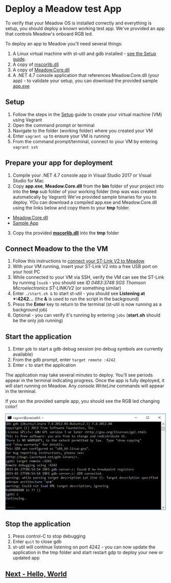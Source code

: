 # Deploy a Meadow test App

To verify that your Meadow OS is installed correctly and everything is setup, you should deploy a known working test app. We've provided an app that controls Meadow's onboard RGB led.

To deploy an app to Meadow you'll need several things:

1. A Linux virtual machine with st-util and gdb installed - [see the Setup guide](../Setup/index.html).
1. A copy of [mscorlib.dll](http://downloads.wildernesslabs.co/Meadow_Beta/binaries/mscorlib.dll)
1. A copy of [Meadow.Core.dll](http://downloads.wildernesslabs.co/Meadow_Beta/binaries/meadow.core.dll)
1. A .NET 4.7 console application that references Meadow.Core.dll (your app) - to validate your setup, you can download the provided sample [app.exe](http://downloads.wildernesslabs.co/Meadow_Beta/binaries/ap.exe)

## Setup

1. Follow the steps in the [Setup](/guides/Getting_Started/Setup/index.html) guide to create your virtual machine (VM) using Vagrant
1. Open the command prompt or terminal
1. Navigate to the folder (working folder) where you created your VM
1. Enter `vagrant up` to ensure your VM is running
1. From the command prompt/terminal, connect to your VM by entering `vagrant ssh`

## Prepare your app for deployment
1. Compile your .NET 4.7 console app in Visual Studio 2017 or Visual Studio for Mac
1. Copy **app.exe**, **Meadow.Core.dll** from the **bin** folder of your project into into the **tmp** sub folder of your working folder (tmp was was created automatically by Vagrant)
We've provided sample binaries for you to deploy. YOu can download a compiled app.exe and Meadow.Core.dll using the links below and copy them to your **tmp** folder.
 * [Meadow.Core.dll](http://downloads.wildernesslabs.co/Meadow_Beta/Meadow.Core.dll)
 * [Sample App](http://downloads.wildernesslabs.co/Meadow_Beta/app.exe)
3. Copy the provided **[mscorlib.dll](http://downloads.wildernesslabs.co/Meadow_Beta/binaries/mscorlib.dll)** into the **tmp** folder

## Connect Meadow to the the VM
1. Follow this instructions to [connect your ST-Link V2 to Meadow](/guides/Getting_Started/Setup/stlink/index.html)
1. With your VM running, insert your ST-Link V2 into a free USB port on your host PC
1. While connected to your VM via SSH, verify the VM can see the ST-Link by running `lsusb` - you should see *ID 0483:3748 SGS Thomson Microelectronics ST-LINK/V2* (or something similar)
1. Enter `./start.sh &` to start st-util - you should see **Listening at \*:4242...** (the **&** is used to run the script in the background)
1. Press the **Enter** key to return to the terminal (st-util is now running as a background job)
1. Optional - you can verify it's running by entering `jobs` (**start.sh** should be the only job running)

## Start the application
1. Enter `gdb` to start a gdb debug session (no debug symbols are currently available)
1. From the gdb prompt, enter `target remote :4242`
1. Enter `c` to start the application

The application may take several minutes to deploy. You'll see periods appear in the terminal indicating progress. Once the app is fully deployed, it will start running on Meadow. Any *console.WriteLine* commands will appear in the terminal.

If you ran the provided sample app, you should see the RGB led changing color!

![Meadow app deploying](./app_deploy.png)

## Stop the application
1. Press control-C to stop debugging
1. Enter `quit` to close gdb
1. st-util will continue listening on port 4242 - you can now update the application in the tmp folder and start restart gdp to deploy your new or updated app

## [Next - Hello, World](/guides/Getting_Started/Hello_World/index.html)